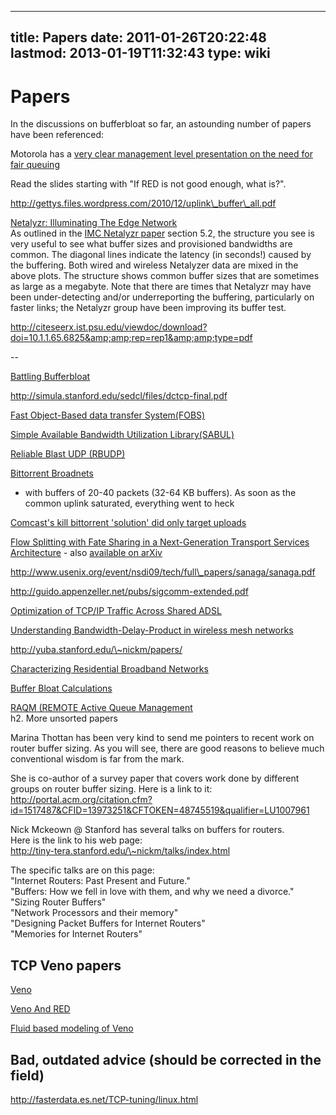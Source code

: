 
---
title: Papers
date: 2011-01-26T20:22:48
lastmod: 2013-01-19T11:32:43
type: wiki
---
Papers
======

In the discussions on bufferbloat so far, an astounding number of papers
have been referenced:

Motorola has a [very clear management level presentation on the need for
fair
queuing](http://www.cascaderange.org/presentations/DOCSIS_1_1_QoS.pdf)

Read the slides starting with "If RED is not good enough, what is?".

http://gettys.files.wordpress.com/2010/12/uplink\_buffer\_all.pdf

[Netalyzr: Illuminating The Edge
Network](http://www.icir.org/christian/publications/2010-imc-netalyzr.pdf)\
As outlined in the [IMC Netalyzr
paper](http://conferences.sigcomm.org/imc/2010/papers/p246.pdf)
section 5.2, the structure you see is very useful to see what buffer
sizes and provisioned bandwidths are common. The diagonal lines indicate
the latency (in seconds!) caused by the buffering. Both wired and
wireless Netalyzer data are mixed in the above plots. The structure
shows common buffer sizes that are sometimes as large as a megabyte.
Note that there are times that Netalyzr may have been under-detecting
and/or underreporting the buffering, particularly on faster links; the
Netalyzr group have been improving its buffer test.

http://citeseerx.ist.psu.edu/viewdoc/download?doi=10.1.1.65.6825&amp;amp;rep=rep1&amp;amp;type=pdf

--

[Battling
Bufferbloat](http://akira.ruc.dk/~tohojo/bufferbloat/bufferbloat-final.pdf)

http://simula.stanford.edu/sedcl/files/dctcp-final.pdf

[Fast Object-Based data transfer
System(FOBS)](http://www.umcs.maine.edu/~dickens/pubs/HPDC.FINAL.pdf)

[Simple Available Bandwidth Utilization
Library(SABUL)](http://pubs.rgrossman.com/dl/journal-028.pdf)

[Reliable Blast UDP
(RBUDP)](http://www.evl.uic.edu/files/pdf/cluster2002.pdf)

[Bittorrent
Broadnets](http://www.cs.clemson.edu/~jmarty/papers/bittorrentBroadnets.pdf)
- with buffers of 20-40 packets (32-64 KB buffers). As soon as the
common uplink saturated, everything went to heck

[Comcast's kill bittorrent 'solution' did only target
uploads](http://www.isoc.org/isoc/conferences/ndss/09/pdf/08.pdf)

[Flow Splitting with Fate Sharing in a Next-Generation Transport
Services Architecture](http://dedis.cs.yale.edu/2009/tng/) - also
[available on arXiv](http://arxiv.org/pdf/0912.0921v1)

http://www.usenix.org/event/nsdi09/tech/full\_papers/sanaga/sanaga.pdf

http://guido.appenzeller.net/pubs/sigcomm-extended.pdf

[Optimization of TCP/IP Traffic Across Shared
ADSL](http://www.adsl-optimizer.dk/thesis/main_final_hyper.pdf)

[Understanding Bandwidth-Delay-Product in wireless mesh
networks](http://cairo.cs.uiuc.edu/publications/papers/elsevier2004-bdp.pdf)

http://yuba.stanford.edu/\~nickm/papers/

[Characterizing Residential Broadband
Networks](http://citeseerx.ist.psu.edu/viewdoc/download?doi=10.1.1.65.6825&rep=rep1&type=pdf)

[Buffer Bloat
Calculations](http://netoptimizer.blogspot.com/2010/12/buffer-bloat-calculations.html)

[RAQM (REMOTE Active Queue
Management](http://www.cs.purdue.edu/homes/eblanton/publications/raqm.ps)\
h2. More unsorted papers

Marina Thottan has been very kind to send me pointers to recent work on
router buffer sizing. As you will see, there are good reasons to believe
much conventional wisdom is far from the mark.

She is co-author of a survey paper that covers work done by different
groups on router buffer sizing. Here is a link to it:\
http://portal.acm.org/citation.cfm?id=1517487&CFID=13973251&CFTOKEN=48745519&qualifier=LU1007961

Nick Mckeown @ Stanford has several talks on buffers for routers.\
Here is the link to his web page:\
http://tiny-tera.stanford.edu/\~nickm/talks/index.html

The specific talks are on this page:\
"Internet Routers: Past Present and Future."\
"Buffers: How we fell in love with them, and why we need a divorce."\
"Sizing Router Buffers"\
"Network Processors and their memory"\
"Designing Packet Buffers for Internet Routers"\
"Memories for Internet Routers"

TCP Veno papers
---------------

[Veno](http://wwwbk.ie.cuhk.edu.hk/fileadmin/staff_upload/soung/Journal/J3.pdf)

[Veno And
RED](http://www.ie.cuhk.edu.hk/fileadmin/staff_upload/soung/Conference/C12.pdf)

[Fluid based modeling of
Veno](http://web.mysites.ntu.edu.sg/aschfoh/public/Shared%2520Documents/pub/06777512-GC08.pdf)

Bad, outdated advice (should be corrected in the field)
-------------------------------------------------------

http://fasterdata.es.net/TCP-tuning/linux.html
